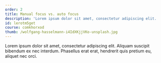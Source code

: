 ```yaml
---
order: 2
title: Manual focus vs. auto focus
description: 'Lorem ipsum dolor sit amet, consectetur adipiscing elit. Aliquam suscipit bibendum ex nec interdum.'
id: lerotm5get
course: comkhorxod
thumb: /wolfgang-hasselmann-i4IdXKjjVKo-unsplash.jpg
---
```

Lorem ipsum dolor sit amet, consectetur adipiscing elit. Aliquam suscipit bibendum ex nec interdum. Phasellus erat erat, hendrerit quis pretium eu, aliquet nec orci.
